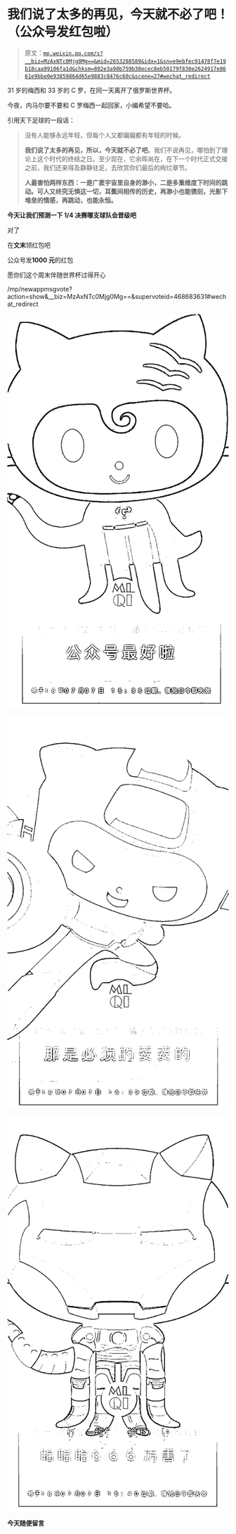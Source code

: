 # 我们说了太多的再见，今天就不必了吧！（公众号发红包啦）

> 原文：[`mp.weixin.qq.com/s?__biz=MzAxNTc0Mjg0Mg==&mid=2653288589&idx=1&sn=e9ebfec91478f7e19b18caa99106fa1d&chksm=802e3a98b759b38ecec8eb50179f830e2624917e8661e9bbe0e93859864d65e9883c8476c60c&scene=27#wechat_redirect`](http://mp.weixin.qq.com/s?__biz=MzAxNTc0Mjg0Mg==&mid=2653288589&idx=1&sn=e9ebfec91478f7e19b18caa99106fa1d&chksm=802e3a98b759b38ecec8eb50179f830e2624917e8661e9bbe0e93859864d65e9883c8476c60c&scene=27#wechat_redirect)

31 岁的梅西和 33 岁的 C 罗，在同一天离开了俄罗斯世界杯。

今夜，内马尔要不要和 C 罗梅西一起回家，小编希望不要哈。

引用天下足球的一段话： 

> 没有人能够永远年轻，但每个人又都偏偏都有年轻的时候。
> 
> **我们说了太多的再见，所以，今天就不必了吧**。我们不说再见，哪怕到了理论上这个时代的终结之日。至少现在，它余晖尚在，在下一个时代正式交接之前，我们还来得及静静驻足，去欣赏你们最后的绚烂章节。
> 
> **人最害怕两样东西：一是广袤宇宙里自身的渺小，二是多重维度下时间的跳动。可人又终究无惧这一切，耳鬓间相传的历史，再渺小也能镌刻，光影下堆垒的情感，再跳动，也能永恒。**

**今天让我们预测一下 1/4 决赛哪支球队会晋级吧**

对了

在**文末**领红包吧

公众号发**1000 元**的红包

愿你们这个周末伴随世界杯过得开心

 /mp/newappmsgvote?action=show&__biz=MzAxNTc0Mjg0Mg==&supervoteid=468683631#wechat_redirect 

![](img/b020b557809d4728ff1c5245b5a9377b.png)

![](img/19c6a3268042f1b530c8ddf5ccb05178.png)

![](img/556bc38fe469447c6d9795d71f67249e.png)

**今天随便留言**